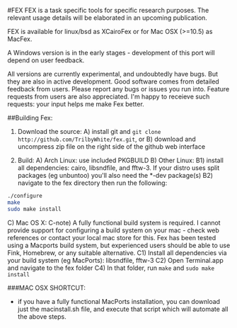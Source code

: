 #FEX
FEX is a task specific tools for specific research purposes.  The relevant usage details will be elaborated in an upcoming publication.

FEX is available for linux/bsd as XCairoFex or for Mac OSX (>=10.5) as MacFex.

A Windows version is in the early stages - development of this port will depend on user feedback.

All versions are currently experimental, and undoubtedly have bugs.  But they are also in active development.  Good software comes from detailed feedback from users.  Please report any bugs or issues you run into.  Feature requests from users are also appreciated.  I'm happy to receieve such requests: your input helps me make Fex better.

##Building Fex:

1) Download the source:
  A) install git and `git clone http://github.com/TrilbyWhite/fex.git`, or
  B) download and uncompress zip file on the right side of the github web interface

2) Build:
  A) Arch Linux: use included PKGBUILD
  B) Other Linux:
    B1) install all dependencies: cairo, libsndfile, and fftw-3.  If your distro uses split packages (eg unbuntoo) you'll also need the *-dev package(s)
    B2) navigate to the fex directory then run the following:
```bash
./configure
make
sudo make install
```
  C) Mac OS X:
    C-note) A fully functional build system is required.  I cannot provide support for configuring a build system on your mac - check web references or contact your local mac store for this.  Fex has been tested using a Macports build system, but experienced users should be able to use Fink, Homebrew, or any suitable alternative.
    C1) Install all dependencies via your build system (eg MacPorts): libsndfile, fftw-3
    C2) Open Terminal.app and navigate to the fex folder
    C4) In that folder, run `make` and `sudo make install`

###MAC OSX SHORTCUT:
- if you have a fully functional MacPorts installation, you can download just the macinstall.sh file, and execute that script which will automate all the above steps.
